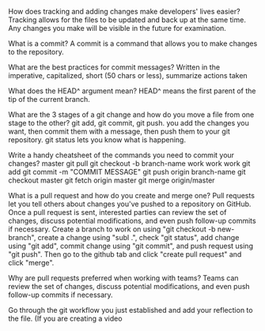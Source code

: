 How does tracking and adding changes make developers' lives easier?
Tracking allows for the files to be updated and back up at the same time. Any changes you make will be visible in the future for examination.

What is a commit?
A commit is a command that allows you to make changes to the repository.

What are the best practices for commit messages?
Written in the imperative, capitalized, short (50 chars or less), summarize actions taken

What does the HEAD^ argument mean?
HEAD^ means the first parent of the tip of the current branch.

What are the 3 stages of a git change and how do you move a file from one stage to the other?
git add, git commit, git push. you add the changes you want, then commit them with a message, then push them to your git repository. git status lets you know what is happening.

Write a handy cheatsheet of the commands you need to commit your changes?
master
git pull
git checkout -b branch-name
work work work
git add
git commit -m "COMMIT MESSAGE"
git push origin branch-name
git checkout master
git fetch origin master
git merge origin/master

What is a pull request and how do you create and merge one?
Pull requests let you tell others about changes you've pushed to a repository on GitHub. Once a pull request is sent, interested parties can review the set of changes, discuss potential modifications, and even push follow-up commits if necessary.
Create a branch to work on using "git checkout -b new-branch", create a change using "subl .", check "git status", add change using "git add", commit change using "git commit", and push request using "git push". Then go to the github tab and click "create pull request" and click "merge".

Why are pull requests preferred when working with teams?
Teams can review the set of changes, discuss potential modifications, and even push follow-up commits if necessary.

Go through the git workflow you just established and add your reflection to the file. (If you are creating a video